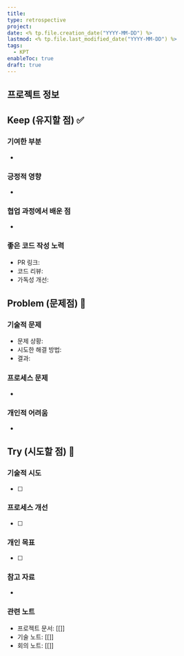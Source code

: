 ```yaml
---
title: 
type: retrospective
project: 
date: <% tp.file.creation_date("YYYY-MM-DD") %>
lastmod: <% tp.file.last_modified_date("YYYY-MM-DD") %>
tags:
  - KPT
enableToc: true
draft: true
---
```


## 프로젝트 정보

<!-- 프로젝트에 대한 간략한 설명과 목표 -->

## Keep (유지할 점) ✅

<!-- 이번 주에 잘된 부분이나 효과적이었던 방법 -->

### 기여한 부분

-

### 긍정적 영향

-

### 협업 과정에서 배운 점

-

### 좋은 코드 작성 노력

- PR 링크:
- 코드 리뷰:
- 가독성 개선:

## Problem (문제점) 🚧

<!-- 이번 주에 겪었던 문제점이나 어려웠던 부분 -->

### 기술적 문제

- 문제 상황:
- 시도한 해결 방법:
- 결과:

### 프로세스 문제

-

### 개인적 어려움

-

## Try (시도할 점) 🚀

<!-- 다음 주에 개선하고 싶은 부분이나 새롭게 시도해보고 싶은 방법 -->

### 기술적 시도

- [ ]

### 프로세스 개선

- [ ]

### 개인 목표

- [ ]

### 참고 자료

<!-- 유용한 링크, 문서 및 참조 자료 -->

-

### 관련 노트

<!-- 관련 프로젝트 문서에 대한 링크 -->

- 프로젝트 문서: [[]]
- 기술 노트: [[]]
- 회의 노트: [[]]
